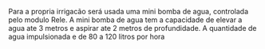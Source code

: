 

Para a propria irrigacão será usada uma mini bomba de agua, controlada pelo
modulo Rele. A mini bomba de agua tem a capacidade de elevar a agua ate 3 metros e
aspirar ate 2 metros de profundidade. A quantidade de agua impulsionada e de 80 a 120 litros por hora
